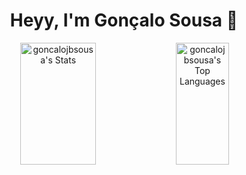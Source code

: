<h1 align="center">Heyy, I'm Gonçalo Sousa 👋</h1>
<div align="center">  
  <img width="49%" height="195px" src="https://github-readme-stats.vercel.app/api?username=goncalojbsousa&show_icons=true&count_private=true&hide_border=true&theme=dark&bg_color=0d1117&hide_rank=true" alt="goncalojbsousa's Stats" /> 
  <img width="41%" height="195px" src="https://github-readme-stats.vercel.app/api/top-langs/?username=goncalojbsousa&layout=compact&hide_border=true&theme=dark&bg_color=0d1117" alt="goncalojbsousa's Top Languages"/>
</div>
